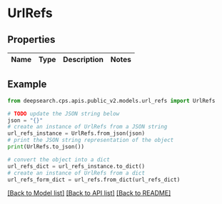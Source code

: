 # UrlRefs


## Properties

Name | Type | Description | Notes
------------ | ------------- | ------------- | -------------

## Example

```python
from deepsearch.cps.apis.public_v2.models.url_refs import UrlRefs

# TODO update the JSON string below
json = "{}"
# create an instance of UrlRefs from a JSON string
url_refs_instance = UrlRefs.from_json(json)
# print the JSON string representation of the object
print(UrlRefs.to_json())

# convert the object into a dict
url_refs_dict = url_refs_instance.to_dict()
# create an instance of UrlRefs from a dict
url_refs_form_dict = url_refs.from_dict(url_refs_dict)
```
[[Back to Model list]](../README.md#documentation-for-models) [[Back to API list]](../README.md#documentation-for-api-endpoints) [[Back to README]](../README.md)


